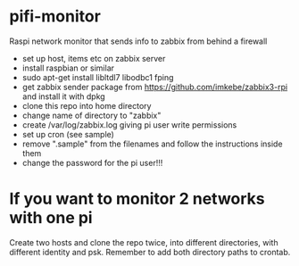 # pifi-monitor
Raspi network monitor that sends info to zabbix from behind a firewall

- set up host, items etc on zabbix server 
- install raspbian or similar
- sudo apt-get install libltdl7 libodbc1 fping
- get zabbix sender package from https://github.com/imkebe/zabbix3-rpi and install it with dpkg
- clone this repo into home directory
- change name of directory to "zabbix" 
- create /var/log/zabbix.log giving pi user write permissions
- set up cron (see sample)
- remove ".sample" from the filenames and follow the instructions inside them
- change the password for the pi user!!!

# If you want to monitor 2 networks with one pi

Create two hosts and clone the repo twice, into different directories, with different identity and psk. Remember to add both directory paths to crontab.
